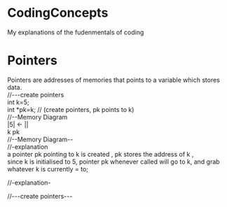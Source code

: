 # CodingConcepts
My explanations of the fudenmentals of coding



# Pointers
Pointers are addresses of memories that points to a variable which stores data. <br>
//---create pointers                              <br>
int k=5;                                          <br>
int *pk=k; // (create pointers, pk points to k)   <br>
  //--Memory Diagram                              <br>
  |5| <- ||                                       <br>
  k      pk                                       <br>
  //--Memory Diagram--                            <br>
  //-explanation                                  <br>
   a pointer pk pointing to k is created , pk stores the address of k ,   <br> 
   since k  is  initialised to 5, pointer pk whenever called will go to k, and grab whatever k is currently = to;   <br>
   
  //-explanation-                                  <br>

  
//---create pointers---                            <br>

